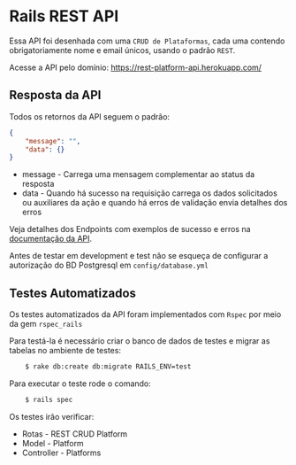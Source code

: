 # Rails REST API

Essa API foi desenhada com uma `CRUD de Plataformas`, cada uma contendo obrigatoriamente nome e email únicos,  usando o padrão `REST`.

Acesse a API pelo domínio: https://rest-platform-api.herokuapp.com/

## Resposta da API
Todos os retornos da API seguem o padrão:
``` json
{
    "message": "",
    "data": {}
}
```
* message - Carrega uma mensagem complementar ao status da resposta
* data - Quando há sucesso na requisição carrega os dados solicitados ou auxiliares da ação e quando há erros de validação envia detalhes dos erros

Veja detalhes dos Endpoints com exemplos de sucesso e erros na [documentação da API](https://documenter.getpostman.com/view/4045681/SW7T8BaP).


Antes de testar em development e test não se esqueça de configurar a autorização do BD Postgresql em `config/database.yml`

## Testes Automatizados

Os testes automatizados da API foram implementados com `Rspec` por meio da gem `rspec_rails`

Para testá-la é necessário criar o banco de dados de testes e migrar as tabelas no ambiente de testes:
```sh
    $ rake db:create db:migrate RAILS_ENV=test
```

Para executar o teste rode o comando:
```sh
    $ rails spec
```
Os testes irão verificar:
* Rotas - REST CRUD Platform
* Model - Platform
* Controller - Platforms
